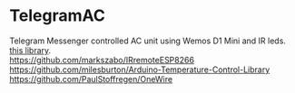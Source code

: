 # TelegramAC<br>


Telegram Messenger controlled AC unit using Wemos D1 Mini and IR leds.<br>
 [this library](https://platformio.org/lib/show/4/IRremote).<br>
https://github.com/markszabo/IRremoteESP8266  
https://github.com/milesburton/Arduino-Temperature-Control-Library  
https://github.com/PaulStoffregen/OneWire





